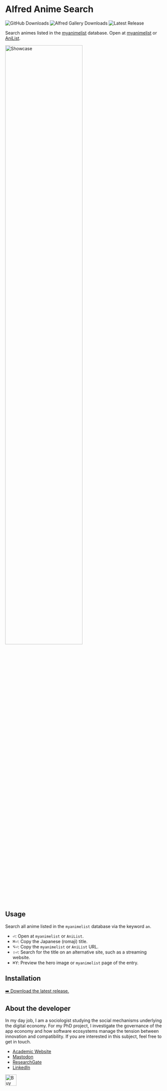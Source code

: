 # Alfred Anime Search
![GitHub Downloads](https://img.shields.io/github/downloads/chrisgrieser/alfred-anime-search/total?label=GitHub%20Downloads&style=plastic&logo=github)
![Alfred Gallery Downloads](https://img.shields.io/badge/dynamic/yaml?url=https%3A%2F%2Fraw.githubusercontent.com%2Fchrisgrieser%2F.config%2Frefs%2Fheads%2Fmain%2FAlfred.alfredpreferences%2Falfred-workflow-download-count.yaml&query=alfred-anime-search&style=plastic&logo=alfred&label=Gallery%20Downloads&color=%235C1F87)
![Latest Release](https://img.shields.io/github/v/release/chrisgrieser/alfred-anime-search?label=Latest%20Release&style=plastic)

Search animes listed in the [myanimelist](http://myanimelist.net) database.
Open at [myanimelist](http://myanimelist.net) or [AniList](https://anilist.co).

<img alt="Showcase" width=70% src="https://github.com/chrisgrieser/alfred-anime-search/assets/73286100/a84fc03b-e7f0-4926-8c04-df73cd53c813">

## Usage
Search all anime listed in the `myanimelist` database via the keyword `an`.
- <kbd>⏎</kbd>: Open at `myanimelist` or `AniList`.
- <kbd>⌘⏎</kbd>: Copy the Japanese (romaji) title.
- <kbd>⌥⏎</kbd>: Copy the `myanimelist` or `AniList` URL.
- <kbd>⇧⏎</kbd>: Search for the title on an alternative site, such as a
  streaming website.
- <kbd>⌘Y</kbd>: Preview the hero image or `myanimelist` page of the entry.

## Installation
[➡️ Download the latest release.](https://github.com/chrisgrieser/alfred-anime-search/releases/latest)

<!-- vale Google.FirstPerson = NO -->
## About the developer
In my day job, I am a sociologist studying the social mechanisms underlying the
digital economy. For my PhD project, I investigate the governance of the app
economy and how software ecosystems manage the tension between innovation and
compatibility. If you are interested in this subject, feel free to get in touch.

- [Academic Website](https://chris-grieser.de/)
- [Mastodon](https://pkm.social/@pseudometa)
- [ResearchGate](https://www.researchgate.net/profile/Christopher-Grieser)
- [LinkedIn](https://www.linkedin.com/in/christopher-grieser-ba693b17a/)

<a href='https://ko-fi.com/Y8Y86SQ91' target='_blank'>
	<img
	height='36'
	style='border:0px;height:36px;'
	src='https://cdn.ko-fi.com/cdn/kofi1.png?v=3'
	border='0'
	alt='Buy Me a Coffee at ko-fi.com'
/></a>
